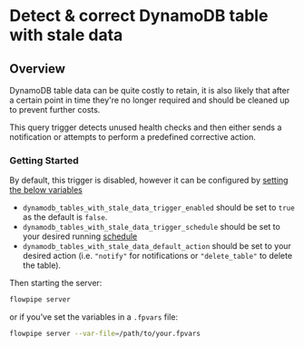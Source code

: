 # Detect & correct DynamoDB table with stale data

## Overview

DynamoDB table data can be quite costly to retain, it is also likely that after a certain point in time they're no longer required and should be cleaned up to prevent further costs.

This query trigger detects unused health checks and then either sends a notification or attempts to perform a predefined corrective action.

### Getting Started

By default, this trigger is disabled, however it can be configured by [setting the below variables](https://flowpipe.io/docs/build/mod-variables#passing-input-variables)
- `dynamodb_tables_with_stale_data_trigger_enabled` should be set to `true` as the default is `false`.
- `dynamodb_tables_with_stale_data_trigger_schedule` should be set to your desired running [schedule](https://flowpipe.io/docs/flowpipe-hcl/trigger/schedule#more-examples)
- `dynamodb_tables_with_stale_data_default_action` should be set to your desired action (i.e. `"notify"` for notifications or `"delete_table"` to delete the table).

Then starting the server:
```sh
flowpipe server
```

or if you've set the variables in a `.fpvars` file:
```sh
flowpipe server --var-file=/path/to/your.fpvars
```